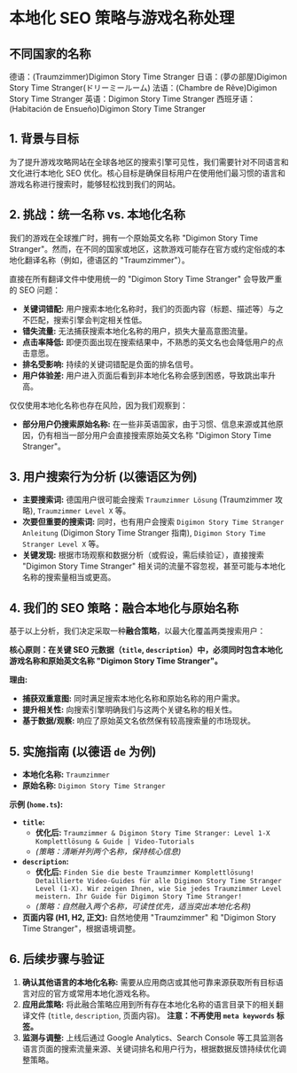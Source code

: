 # 本地化 SEO 策略与游戏名称处理

## 不同国家的名称

德语：(Traumzimmer)Digimon Story Time Stranger
日语：(夢の部屋)Digimon Story Time Stranger(ドリーミールーム)
法语：(Chambre de Rêve)Digimon Story Time Stranger
英语：Digimon Story Time Stranger
西班牙语：(Habitación de Ensueño)Digimon Story Time Stranger

## 1. 背景与目标

为了提升游戏攻略网站在全球各地区的搜索引擎可见性，我们需要针对不同语言和文化进行本地化 SEO 优化。核心目标是确保目标用户在使用他们最习惯的语言和游戏名称进行搜索时，能够轻松找到我们的网站。

## 2. 挑战：统一名称 vs. 本地化名称

我们的游戏在全球推广时，拥有一个原始英文名称 "Digimon Story Time Stranger"。然而，在不同的国家或地区，这款游戏可能存在官方或约定俗成的本地化翻译名称（例如，德语区的 "Traumzimmer"）。

直接在所有翻译文件中使用统一的 "Digimon Story Time Stranger" 会导致严重的 SEO 问题：

- **关键词错配:** 用户搜索本地化名称时，我们的页面内容（标题、描述等）与之不匹配，搜索引擎会判定相关性低。
- **错失流量:** 无法捕获搜索本地化名称的用户，损失大量高意图流量。
- **点击率降低:** 即便页面出现在搜索结果中，不熟悉的英文名也会降低用户的点击意愿。
- **排名受影响:** 持续的关键词错配是负面的排名信号。
- **用户体验差:** 用户进入页面后看到非本地化名称会感到困惑，导致跳出率升高。

仅仅使用本地化名称也存在风险，因为我们观察到：

- **部分用户仍搜索原始名称:** 在一些非英语国家，由于习惯、信息来源或其他原因，仍有相当一部分用户会直接搜索原始英文名称 "Digimon Story Time Stranger"。

## 3. 用户搜索行为分析 (以德语区为例)

- **主要搜索词:** 德国用户很可能会搜索 `Traumzimmer Lösung` (Traumzimmer 攻略), `Traumzimmer Level X` 等。
- **次要但重要的搜索词:** 同时，也有用户会搜索 `Digimon Story Time Stranger Anleitung` (Digimon Story Time Stranger 指南), `Digimon Story Time Stranger Level X` 等。
- **关键发现:** 根据市场观察和数据分析（或假设，需后续验证），直接搜索 "Digimon Story Time Stranger" 相关词的流量不容忽视，甚至可能与本地化名称的搜索量相当或更高。

## 4. 我们的 SEO 策略：融合本地化与原始名称

基于以上分析，我们决定采取一种**融合策略**，以最大化覆盖两类搜索用户：

**核心原则：在关键 SEO 元数据（`title`, `description`）中，必须同时包含本地化游戏名称和原始英文名称 "Digimon Story Time Stranger"。**

**理由:**

- **捕获双重意图:** 同时满足搜索本地化名称和原始名称的用户需求。
- **提升相关性:** 向搜索引擎明确我们与这两个关键名称的相关性。
- **基于数据/观察:** 响应了原始英文名依然保有较高搜索量的市场现状。

## 5. 实施指南 (以德语 `de` 为例)

- **本地化名称:** `Traumzimmer`
- **原始名称:** `Digimon Story Time Stranger`

**示例 (`home.ts`):**

- **`title`:**
  - **优化后:** `Traumzimmer & Digimon Story Time Stranger: Level 1-X Komplettlösung & Guide | Video-Tutorials`
  - _(策略：清晰并列两个名称，保持核心信息)_
- **`description`:**
  - **优化后:** `Finden Sie die beste Traumzimmer Komplettlösung! Detaillierte Video-Guides für alle Digimon Story Time Stranger Level (1-X). Wir zeigen Ihnen, wie Sie jedes Traumzimmer Level meistern. Ihr Guide für Digimon Story Time Stranger!`
  - _(策略：自然融入两个名称，可读性优先，适当突出本地化名称)_
- **页面内容 (H1, H2, 正文):** 自然地使用 "Traumzimmer" 和 "Digimon Story Time Stranger"，根据语境调整。

## 6. 后续步骤与验证

1.  **确认其他语言的本地化名称:** 需要从应用商店或其他可靠来源获取所有目标语言对应的官方或常用本地化游戏名称。
2.  **应用此策略:** 将此融合策略应用到所有存在本地化名称的语言目录下的相关翻译文件 (`title`, `description`, 页面内容)。 **注意：不再使用 `meta keywords` 标签。**
3.  **监测与调整:** 上线后通过 Google Analytics、Search Console 等工具监测各语言页面的搜索流量来源、关键词排名和用户行为，根据数据反馈持续优化调整策略。
